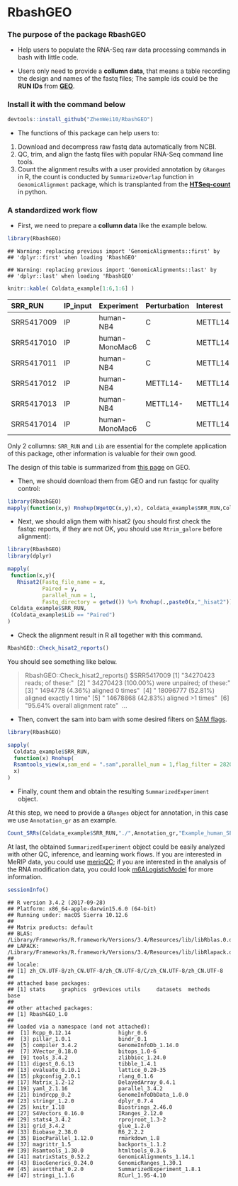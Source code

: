 RbashGEO
================

### The purpose of the package RbashGEO

-   Help users to populate the RNA-Seq raw data processing commands in bash with little code.

-   Users only need to provide a **collumn data**, that means a table recording the design and names of the fastq files; The sample ids could be the **RUN IDs** from [**GEO**](https://www.ncbi.nlm.nih.gov/geo/).

### Install it with the command below

``` r
devtools::install_github("ZhenWei10/RbashGEO")
```

-   The functions of this package can help users to:

1.  Download and decompress raw fastq data automatically from NCBI.
2.  QC, trim, and align the fastq files with popular RNA-Seq command line tools.
3.  Count the alignment results with a user provided annotation by `GRanges` in R, the count is conducted by `SummarizeOverlap` function in `GenomicAlignment` package, which is transplanted from the [**HTSeq-count**](http://htseq.readthedocs.io/en/release_0.9.1/) in python.

### A standardized work flow

-   First, we need to prepare a **collumn data** like the example below.

``` r
library(RbashGEO)
```

    ## Warning: replacing previous import 'GenomicAlignments::first' by
    ## 'dplyr::first' when loading 'RbashGEO'

    ## Warning: replacing previous import 'GenomicAlignments::last' by
    ## 'dplyr::last' when loading 'RbashGEO'

``` r
knitr::kable( Coldata_example[1:6,1:6] )
```

| SRR\_RUN   | IP\_input | Experiment     | Perturbation | Interest | Lib    |
|:-----------|:----------|:---------------|:-------------|:---------|:-------|
| SRR5417009 | IP        | human-NB4      | C            | METTL14  | Single |
| SRR5417010 | IP        | human-MonoMac6 | C            | METTL14  | Single |
| SRR5417011 | IP        | human-NB4      | C            | METTL14  | Single |
| SRR5417012 | IP        | human-NB4      | METTL14-     | METTL14  | Single |
| SRR5417013 | IP        | human-NB4      | METTL14-     | METTL14  | Single |
| SRR5417014 | IP        | human-MonoMac6 | C            | METTL14  | Single |

Only 2 collumns: `SRR_RUN` and `Lib` are essential for the complete application of this package, other information is valuable for their own good.

The design of this table is summarized from [this page](https://www.ncbi.nlm.nih.gov/Traces/study/?acc=SRP103072) on GEO.

-   Then, we should download them from GEO and run fastqc for quality control:

``` r
library(RbashGEO)
mapply(function(x,y) Rnohup(WgetQC(x,y),x), Coldata_example$SRR_RUN,Coldata_example$Lib == "Paired")
```

-   Next, we should align them with hisat2 (you should first check the fastqc reports, if they are not OK, you should use `Rtrim_galore` before alignment):

``` r
library(RbashGEO)
library(dplyr)

mapply(
 function(x,y){
   Rhisat2(Fastq_file_name = x,
           Paired = y,
           parallel_num = 1,
           Fastq_directory = getwd()) %>% Rnohup(.,paste0(x,"_hisat2"))}, 
 Coldata_example$SRR_RUN,
 (Coldata_example$Lib == "Paired")
)
```

-   Check the alignment result in R all together with this command.

``` r
RbashGEO::Check_hisat2_reports()
```

You should see something like below.

> RbashGEO::Check\_hisat2\_reports()
> $SRR5417009
> \[1\] "34270423 reads; of these:" 
> \[2\] " 34270423 (100.00%) were unpaired; of these:"
> \[3\] " 1494778 (4.36%) aligned 0 times" 
> \[4\] " 18096777 (52.81%) aligned exactly 1 time"
> \[5\] " 14678868 (42.83%) aligned &gt;1 times" 
> \[6\] "95.64% overall alignment rate" 
> ...

-   Then, convert the sam into bam with some desired filters on [SAM flags](https://broadinstitute.github.io/picard/explain-flags.html).

``` r
library(RbashGEO)

sapply(
  Coldata_example$SRR_RUN,
  function(x) Rnohup(
  Rsamtools_view(x,sam_end = ".sam",parallel_num = 1,flag_filter = 2820),
  x)
)
```

-   Finally, count them and obtain the resulting `SummarizedExperiment` object.

At this step, we need to provide a `GRanges` object for annotation, in this case we use `Annotation_gr` as an example.

``` r
Count_SRRs(Coldata_example$SRR_RUN,"./",Annotation_gr,"Example_human_SE")
```

At last, the obtained `SummarizedExperiment` object could be easily analyzed with other QC, inference, and learning work flows. If you are interested in MeRIP data, you could use [meripQC](https://github.com/ZhenWei10/meripQC); if you are interested in the analysis of the RNA modification data, you could look [m6ALogisticModel](https://github.com/ZhenWei10/m6ALogisticModel) for more information.

``` r
sessionInfo()
```

    ## R version 3.4.2 (2017-09-28)
    ## Platform: x86_64-apple-darwin15.6.0 (64-bit)
    ## Running under: macOS Sierra 10.12.6
    ## 
    ## Matrix products: default
    ## BLAS: /Library/Frameworks/R.framework/Versions/3.4/Resources/lib/libRblas.0.dylib
    ## LAPACK: /Library/Frameworks/R.framework/Versions/3.4/Resources/lib/libRlapack.dylib
    ## 
    ## locale:
    ## [1] zh_CN.UTF-8/zh_CN.UTF-8/zh_CN.UTF-8/C/zh_CN.UTF-8/zh_CN.UTF-8
    ## 
    ## attached base packages:
    ## [1] stats     graphics  grDevices utils     datasets  methods   base     
    ## 
    ## other attached packages:
    ## [1] RbashGEO_1.0
    ## 
    ## loaded via a namespace (and not attached):
    ##  [1] Rcpp_0.12.14               highr_0.6                 
    ##  [3] pillar_1.0.1               bindr_0.1                 
    ##  [5] compiler_3.4.2             GenomeInfoDb_1.14.0       
    ##  [7] XVector_0.18.0             bitops_1.0-6              
    ##  [9] tools_3.4.2                zlibbioc_1.24.0           
    ## [11] digest_0.6.13              tibble_1.4.1              
    ## [13] evaluate_0.10.1            lattice_0.20-35           
    ## [15] pkgconfig_2.0.1            rlang_0.1.6               
    ## [17] Matrix_1.2-12              DelayedArray_0.4.1        
    ## [19] yaml_2.1.16                parallel_3.4.2            
    ## [21] bindrcpp_0.2               GenomeInfoDbData_1.0.0    
    ## [23] stringr_1.2.0              dplyr_0.7.4               
    ## [25] knitr_1.18                 Biostrings_2.46.0         
    ## [27] S4Vectors_0.16.0           IRanges_2.12.0            
    ## [29] stats4_3.4.2               rprojroot_1.3-2           
    ## [31] grid_3.4.2                 glue_1.2.0                
    ## [33] Biobase_2.38.0             R6_2.2.2                  
    ## [35] BiocParallel_1.12.0        rmarkdown_1.8             
    ## [37] magrittr_1.5               backports_1.1.2           
    ## [39] Rsamtools_1.30.0           htmltools_0.3.6           
    ## [41] matrixStats_0.52.2         GenomicAlignments_1.14.1  
    ## [43] BiocGenerics_0.24.0        GenomicRanges_1.30.1      
    ## [45] assertthat_0.2.0           SummarizedExperiment_1.8.1
    ## [47] stringi_1.1.6              RCurl_1.95-4.10

